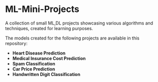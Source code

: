 # ML-Mini-Projects
A collection of small ML,DL projects showcasing various algorithms and techniques, created for learning purposes.

The models created for the following projects are available in this repository:

- **Heart Disease Prediction**
- **Medical Insurance Cost Prediction**
- **Spam Classification**
- **Car Price Prediction**
- **Handwritten Digit Classification**
